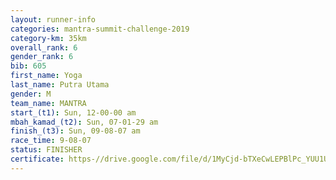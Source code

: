 ```yaml
---
layout: runner-info 
categories: mantra-summit-challenge-2019 
category-km: 35km 
overall_rank: 6
gender_rank: 6
bib: 605
first_name: Yoga
last_name: Putra Utama
gender: M
team_name: MANTRA
start_(t1): Sun, 12-00-00 am
mbah_kamad_(t2): Sun, 07-01-29 am
finish_(t3): Sun, 09-08-07 am
race_time: 9-08-07
status: FINISHER
certificate: https-//drive.google.com/file/d/1MyCjd-bTXeCwLEPBlPc_YUU1UKHeoIk0/view?usp=sharing
---
```

